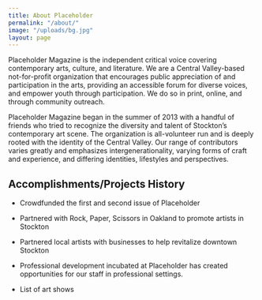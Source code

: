 ```yaml
---
title: About Placeholder
permalink: "/about/"
image: "/uploads/bg.jpg"
layout: page
---
```


Placeholder Magazine is the independent critical voice covering contemporary arts, culture, and literature. We are a Central Valley-based not-for-profit organization that encourages public appreciation of and participation in the arts, providing an accessible forum for diverse voices, and empower youth through participation. We do so in print, online, and through community outreach.

Placeholder Magazine began in the summer of 2013 with a handful of friends who tried to recognize the diversity and talent of Stockton’s contemporary art scene. The organization is all-volunteer run and is deeply rooted with the identity of the Central Valley. Our range of contributors varies greatly and emphasizes intergenerationality, varying forms of craft and experience, and differing identities, lifestyles and perspectives.

## **Accomplishments/Projects History**

* Crowdfunded the first and second issue of Placeholder

* Partnered with Rock, Paper, Scissors in Oakland to promote artists in Stockton

* Partnered local artists with businesses to help revitalize downtown Stockton

* Professional development incubated at Placeholder has created opportunities for our staff in professional settings.

* List of art shows